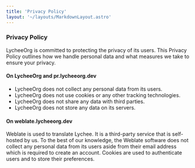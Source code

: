```yaml
---
title: 'Privacy Policy'
layout: '~/layouts/MarkdownLayout.astro'
---
```


### Privacy Policy

LycheeOrg is committed to protecting the privacy of its users. This Privacy Policy outlines how we handle personal data and what measures we take to ensure your privacy.

#### On LycheeOrg and pr.lycheeorg.dev

- LycheeOrg does not collect any personal data from its users.
- LycheeOrg does not use cookies or any other tracking technologies.
- LycheeOrg does not share any data with third parties.
- LycheeOrg does not store any data on its servers.

#### On weblate.lycheeorg.dev

Weblate is used to translate Lychee. It is a third-party service that is self-hosted by us.
To the best of our knowledge, the Weblate software does not collect any personal data from its users aside from their email address
which is required to create an account. Cookies are used to authenticate users and to store their preferences.
